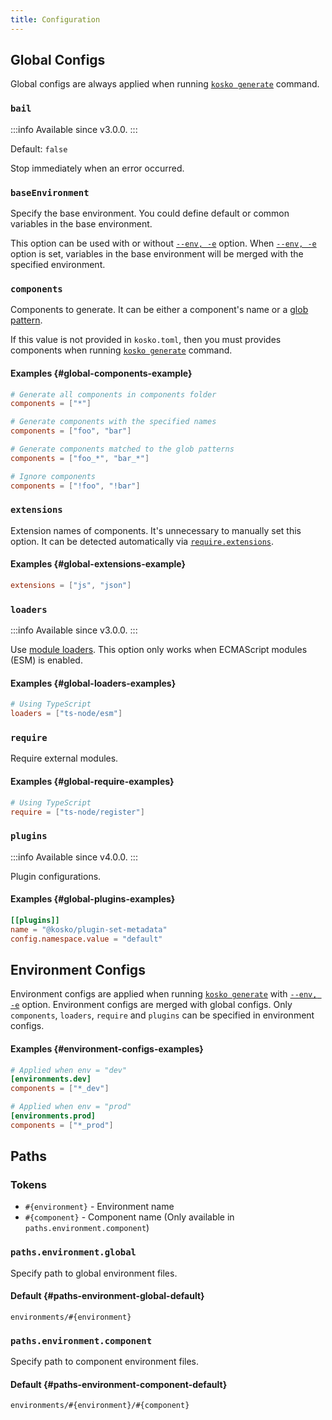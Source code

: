 ```yaml
---
title: Configuration
---
```


## Global Configs

Global configs are always applied when running [`kosko generate`][kosko-generate] command.

### `bail`

:::info
Available since v3.0.0.
:::

Default: `false`

Stop immediately when an error occurred.

### `baseEnvironment`

Specify the base environment. You could define default or common variables in the base environment.

This option can be used with or without [`--env, -e`][kosko-generate-env] option. When [`--env, -e`][kosko-generate-env] option is set, variables in the base environment will be merged with the specified environment.

### `components`

Components to generate. It can be either a component's name or a [glob pattern](<https://en.wikipedia.org/wiki/Glob_(programming)>).

If this value is not provided in `kosko.toml`, then you must provides components when running [`kosko generate`][kosko-generate] command.

#### Examples {#global-components-example}

```toml
# Generate all components in components folder
components = ["*"]

# Generate components with the specified names
components = ["foo", "bar"]

# Generate components matched to the glob patterns
components = ["foo_*", "bar_*"]

# Ignore components
components = ["!foo", "!bar"]
```

### `extensions`

Extension names of components. It's unnecessary to manually set this option. It can be detected automatically via [`require.extensions`](https://nodejs.org/api/modules.html#modules_require_extensions).

#### Examples {#global-extensions-example}

```toml
extensions = ["js", "json"]
```

### `loaders`

:::info
Available since v3.0.0.
:::

Use [module loaders](https://nodejs.org/dist/latest-v18.x/docs/api/esm.html#loaders). This option only works when ECMAScript modules (ESM) is enabled.

#### Examples {#global-loaders-examples}

```toml
# Using TypeScript
loaders = ["ts-node/esm"]
```

### `require`

Require external modules.

#### Examples {#global-require-examples}

```toml
# Using TypeScript
require = ["ts-node/register"]
```

### `plugins`

:::info
Available since v4.0.0.
:::

Plugin configurations.

#### Examples {#global-plugins-examples}

```toml
[[plugins]]
name = "@kosko/plugin-set-metadata"
config.namespace.value = "default"
```

## Environment Configs

Environment configs are applied when running [`kosko generate`][kosko-generate] with [`--env, -e`][kosko-generate-env] option. Environment configs are merged with global configs. Only `components`, `loaders`, `require` and `plugins` can be specified in environment configs.

#### Examples {#environment-configs-examples}

```toml
# Applied when env = "dev"
[environments.dev]
components = ["*_dev"]

# Applied when env = "prod"
[environments.prod]
components = ["*_prod"]
```

## Paths

### Tokens

- `#{environment}` - Environment name
- `#{component}` - Component name (Only available in `paths.environment.component`)

### `paths.environment.global`

Specify path to global environment files.

#### Default {#paths-environment-global-default}

```
environments/#{environment}
```

### `paths.environment.component`

Specify path to component environment files.

#### Default {#paths-environment-component-default}

```
environments/#{environment}/#{component}
```

[kosko-generate]: cli/generate.md
[kosko-generate-env]: cli/generate.md#--env--e
